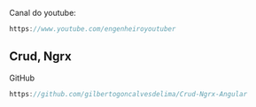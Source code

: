 Canal do youtube:

```js
https://www.youtube.com/engenheiroyoutuber
```

## Crud, Ngrx

GitHub

```js
https://github.com/gilbertogoncalvesdelima/Crud-Ngrx-Angular
```
